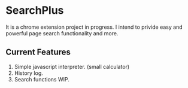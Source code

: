 # SearchPlus
It is a chrome extension project in progress. I intend to privide easy and powerful page search functionality and more.

## Current Features
1. Simple javascript interpreter. (small calculator)
2. History log.
3. Search functions WIP.
